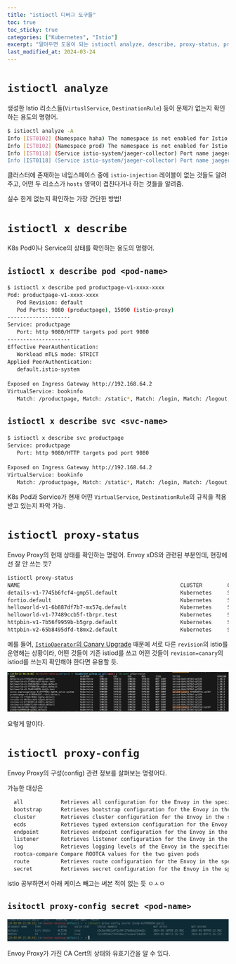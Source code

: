 ```yaml
---
title: "istioctl 디버그 도구들"
toc: true
toc_sticky: true
categories: ["Kubernetes", "Istio"]
excerpt: "알아두면 도움이 되는 istioctl analyze, describe, proxy-status, proxy-config 🛠️"
last_modified_at: 2024-03-24
---
```



# `istioctl analyze`

생성한 Istio 리소스들(`VirtuslService`, `DestinationRule`) 등이 문제가 없는지 확인하는 용도의 명령어.

```bash
$ istioctl analyze -A
Info [IST0102] (Namespace haha) The namespace is not enabled for Istio injection. Run 'kubectl label namespace haha istio-injection=enabled' to enable it, or 'kubectl label namespace haha istio-injection=disabled' to explicitly mark it as not needing injection.
Info [IST0102] (Namespace prod) The namespace is not enabled for Istio injection. Run 'kubectl label namespace prod istio-injection=enabled' to enable it, or 'kubectl label namespace prod istio-injection=disabled' to explicitly mark it as not needing injection.
Info [IST0118] (Service istio-system/jaeger-collector) Port name jaeger-collector-grpc (port: 14250, targetPort: 14250) doesn't follow the naming convention of Istio port.
Info [IST0118] (Service istio-system/jaeger-collector) Port name jaeger-collector-http (port: 14268, targetPort: 14268) doesn't follow the naming convention of Istio port.
```

클러스터에 존재하는 네임스페이스 중에 `istio-injection` 레이블이 없는 것들도 알려주고, 어떤 두 리소스가 `hosts` 영역이 겹친다거나 하는 것들을 알려줌.

실수 한게 없는지 확인하는 가장 간단한 방법!

# `istioctl x describe`

K8s Pod이나 Service의 상태를 확인하는 용도의 명령어.

## `istioctl x describe pod <pod-name>`

```bash
$ istioctl x describe pod productpage-v1-xxxx-xxxx
Pod: productpage-v1-xxxx-xxxx
   Pod Revision: default
   Pod Ports: 9080 (productpage), 15090 (istio-proxy)
--------------------
Service: productpage
   Port: http 9080/HTTP targets pod port 9080
--------------------
Effective PeerAuthentication:
   Workload mTLS mode: STRICT
Applied PeerAuthentication:
   default.istio-system

Exposed on Ingress Gateway http://192.168.64.2
VirtualService: bookinfo
   Match: /productpage, Match: /static*, Match: /login, Match: /logout, Match: /api/v1/products*
```

## `istioctl x describe svc <svc-name>`

```bash
$ istioctl x describe svc productpage                    
Service: productpage
   Port: http 9080/HTTP targets pod port 9080

Exposed on Ingress Gateway http://192.168.64.2
VirtualService: bookinfo
   Match: /productpage, Match: /static*, Match: /login, Match: /logout, Match: /api/v1/products*
```

K8s Pod과 Service가 현재 어떤 `VirtualService`, `DestinationRule`의 규칙을 적용 받고 있는지 파악 가능.

# `istioctl proxy-status`

Envoy Proxy의 현재 상태를 확인하는 명령어. Envoy xDS와 관련된 부분인데, 현장에선 잘 안 쓰는 듯?

```bash
istioctl proxy-status
NAME                                                   CLUSTER        CDS        LDS        EDS        RDS        ECDS         ISTIOD                      VERSION
details-v1-7745b6fcf4-gmp5l.default                    Kubernetes     SYNCED     SYNCED     SYNCED     SYNCED     NOT SENT     istiod-6b4c7d75b7-4h5f9     1.20.3
fortio.default                                         Kubernetes     SYNCED     SYNCED     SYNCED     SYNCED     NOT SENT     istiod-6b4c7d75b7-4h5f9     1.20.3
helloworld-v1-6b887df7b7-mx57q.default                 Kubernetes     SYNCED     SYNCED     SYNCED     SYNCED     NOT SENT     istiod-6b4c7d75b7-4h5f9     1.20.3
helloworld-v1-77489ccb5f-tbrpr.test                    Kubernetes     SYNCED     SYNCED     SYNCED     SYNCED     NOT SENT     istiod-6b4c7d75b7-4h5f9     1.20.3
httpbin-v1-7b56f9959b-b5grp.default                    Kubernetes     SYNCED     SYNCED     SYNCED     SYNCED     NOT SENT     istiod-6b4c7d75b7-4h5f9     1.20.3
httpbin-v2-65b8495dfd-t8mx2.default                    Kubernetes     SYNCED     SYNCED     SYNCED     SYNCED     NOT SENT     istiod-6b4c7d75b7-4h5f9     1.20.3
```

예를 들어, [`IstioOperator`의 Canary Upgrade](https://bluehorn07.github.io/2024/03/21/istio-revision-and-canary-upgrade/) 때문에 서로 다른 `revision`의 istio를 운영해는 상황이라, 어떤 것들이 기존 istiod를 쓰고 어떤 것들이 `revision=canary`의 istiod를 쓰는지 확인해야 한다면 유용할 듯.

![](/images/development/istio/istio-canary-revision.png)

요렇게 말이다.

# `istioctl proxy-config`

Envoy Proxy의 구성(config) 관련 정보를 살펴보는 명령어다.

가능한 대상은

```bash
  all            Retrieves all configuration for the Envoy in the specified pod
  bootstrap      Retrieves bootstrap configuration for the Envoy in the specified pod
  cluster        Retrieves cluster configuration for the Envoy in the specified pod
  ecds           Retrieves typed extension configuration for the Envoy in the specified pod
  endpoint       Retrieves endpoint configuration for the Envoy in the specified pod
  listener       Retrieves listener configuration for the Envoy in the specified pod
  log            Retrieves logging levels of the Envoy in the specified pod
  rootca-compare Compare ROOTCA values for the two given pods
  route          Retrieves route configuration for the Envoy in the specified pod
  secret         Retrieves secret configuration for the Envoy in the specified pod
```

istio 공부하면서 아래 케이스 빼고는 써본 적이 없는 듯 ㅇㅅㅇ

## `isitoctl proxy-config secret <pod-name>`

![](/images/development/istio/istioctl-proxy-config-ca-cert.png)

Envoy Proxy가 가진 CA Cert의 상태와 유효기간을 알 수 있다.